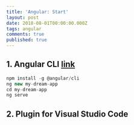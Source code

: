 ```yaml
---
title: 'Angular: Start'
layout: post
date: 2018-08-01T00:00:00.000Z
tags: angular
comments: true
published: true
---
```

## 1. Angular CLI [link](https://cli.angular.io)

```ts
npm install -g @angular/cli
ng new my-dream-app
cd my-dream-app
ng serve
```

## 2. Plugin for Visual Studio Code
